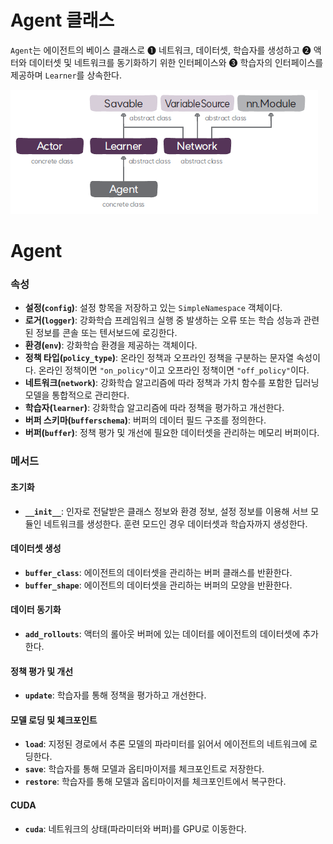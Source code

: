 # Agent 클래스
`Agent`는 에이전트의 베이스 클래스로 
➊ 네트워크, 데이터셋, 학습자를 생성하고 
➋ 액터와 데이터셋 및 네트워크를 동기화하기 위한 인터페이스와 
➌ 학습자의 인터페이스를 제공하며
`Learner`를 상속한다.

![Agent 클래스 구성도](img/class_diagram.png)

# Agent
### 속성
* **설정(`config`)**: 설정 항목을 저장하고 있는 `SimpleNamespace` 객체이다.
* **로거(`logger`)**: 강화학습 프레임워크 실행 중 발생하는 오류 또는 학습 성능과 관련된 정보를 콘솔 또는 텐서보드에 로깅한다.
* **환경(`env`)**: 강화학습 환경을 제공하는 객체이다.
* **정책 타입(`policy_type`)**: 온라인 정책과 오프라인 정책을 구분하는 문자열 속성이다. 온라인 정책이면 `"on_policy"`이고 오프라인 정책이면 `"off_policy"`이다.
* **네트워크(`network`)**: 강화학습 알고리즘에 따라 정책과 가치 함수를 포함한 딥러닝 모델을 통합적으로 관리한다.
* **학습자(`learner`)**: 강화학습 알고리즘에 따라 정책을 평가하고 개선한다.
* **버퍼 스키마(`bufferschema`)**: 버퍼의 데이터 필드 구조를 정의한다.
* **버퍼(`buffer`)**: 정책 평가 및 개선에 필요한 데이터셋을 관리하는 메모리 버퍼이다.

###  메서드
#### 초기화
* **`__init__`**: 인자로 전달받은 클래스 정보와 환경 정보, 설정 정보를 이용해 서브 모듈인 네트워크를 생성한다. 훈련 모드인 경우 데이터셋과 학습자까지 생성한다.
#### 데이터셋 생성
* **`buffer_class`**: 에이전트의 데이터셋을 관리하는 버퍼 클래스를 반환한다.
* **`buffer_shape`**: 에이전트의 데이터셋을 관리하는 버퍼의 모양을 반환한다.
#### 데이터 동기화
* **`add_rollouts`**: 액터의 롤아웃 버퍼에 있는 데이터를 에이전트의 데이터셋에 추가한다.
#### 정책 평가 및 개선
* **`update`**: 학습자를 통해 정책을 평가하고 개선한다.
#### 모델 로딩 및 체크포인트
* **`load`**: 지정된 경로에서 추론 모델의 파라미터를 읽어서 에이전트의 네트워크에 로딩한다.
* **`save`**: 학습자를 통해 모델과 옵티마이저를 체크포인트로 저장한다.
* **`restore`**: 학습자를 통해 모델과 옵티마이저를 체크포인트에서 복구한다.
#### CUDA
* **`cuda`**: 네트워크의 상태(파라미터와 버퍼)를 GPU로 이동한다.